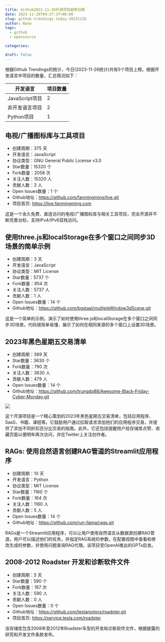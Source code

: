 ```yaml
---
title: Github2023-11-26开源项目趋势日报
date: 2023-11-26T09:37:37+08:00
slug: github-trendings-today-20231126
author: None
tags:
  - github
  - opensource

categories:

draft: false
---
```



根据Github Trendings的统计，今日(2023-11-26统计)共有5个项目上榜。根据开发语言中项目的数量，汇总情况如下：

| 开发语言 | 项目数量 |
|  ----  | ----  |
| JavaScript项目 | 2 |
| 非开发语言项目 | 2 |
| Python项目 | 1 |

## 电视/广播图标库与工具项目

* 创建周期：375 天
* 开发语言：JavaScript
* 协议类型：GNU General Public License v3.0
* Star数量：15320 个
* Fork数量：2058 次
* 关注人数：15320 人
* 贡献人数：3 人
* Open Issues数量：1 个
* Github地址：https://github.com/fanmingming/live.git
* 项目首页: https://live.fanmingming.com


这是一个永久免费、直连访问的电视/广播图标库与相关工具项目，完全开源并不断完善台标，支持IPv4/IPv6双栈访问。

## 使用three.js和localStorage在多个窗口之间同步3D场景的简单示例

* 创建周期：3 天
* 开发语言：JavaScript
* 协议类型：MIT License
* Star数量：5737 个
* Fork数量：954 次
* 关注人数：5737 人
* 贡献人数：1 人
* Open Issues数量：14 个
* Github地址：https://github.com/bgstaal/multipleWindow3dScene.git


这是一个简单的示例，演示了如何使用three.js和localStorage在多个窗口之间同步3D场景。代码很简单易懂，展示了如何在相同来源的多个窗口上设置3D场景。

## 2023年黑色星期五交易清单

* 创建周期：369 天
* Star数量：3630 个
* Fork数量：790 次
* 关注人数：3630 人
* 贡献人数：479 人
* Open Issues数量：14 个
* Github地址：https://github.com/trungdq88/Awesome-Black-Friday-Cyber-Monday.git


![](/images/trungdq88-awesome-black-friday-cyber-monday-0.png)

这个开源项目是一个精心策划的2023年黑色星期五交易清单，包括应用程序、SaaS、书籍、课程等。它鼓励用户通过拉取请求添加他们的应用程序交易，并提供了添加不同折扣百分比交易的指南。此外，它还包括提醒用户给存储库点赞、收藏页面以便明年再次访问，并在Twitter上关注创作者。

## RAGs: 使用自然语言创建RAG管道的Streamlit应用程序

* 创建周期：10 天
* 开发语言：Python
* 协议类型：MIT License
* Star数量：1160 个
* Fork数量：164 次
* 关注人数：1160 人
* 贡献人数：5 人
* Open Issues数量：14 个
* Github地址：https://github.com/run-llama/rags.git


RAGs是一个Streamlit应用程序，可以让用户使用自然语言从数据源创建RAG管道。用户可以描述他们的任务，并指定RAG系统的参数，在配置视图中查看和修改生成的参数，并使用问题查询RAG代理。该项目受OpenAI推出的GPTs启发。

## 2008-2012 Roadster 开发和诊断软件文件

* 创建周期：5 天
* Star数量：590 个
* Fork数量：187 次
* 关注人数：590 人
* 贡献人数：0 人
* Open Issues数量：0 个
* Github地址：https://github.com/teslamotors/roadster.git
* 项目首页: https://service.tesla.com/roadster


该存储库包含2008年至2012年Roadster车型的开发和诊断软件文件，根据披露的研究和开发文件条款发布。

